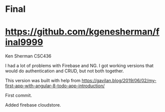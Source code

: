 # Final

# https://github.com/kgenesherman/final9999

Ken Sherman CSC436

I had a lot of problems with Firebase and NG.  I got working versions that would do authentication and CRUD, but not both together.

This version was built with help from  https://gavilan.blog/2019/06/02/my-first-app-with-angular-8-todo-app-introduction/

First commit.

Added firebase cloudstore.



